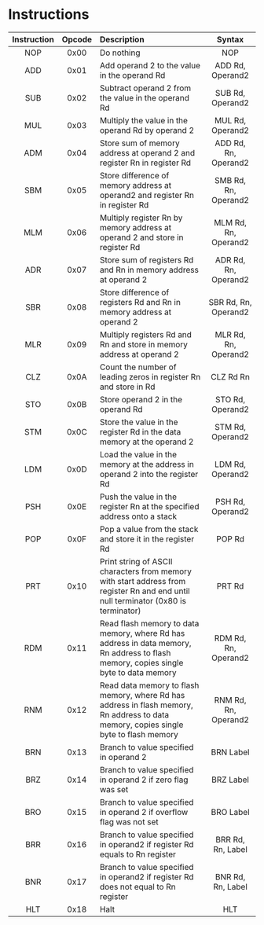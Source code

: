 # Instructions


| Instruction | Opcode | Description                                                                                                                           |        Syntax        |
|:-----------:|:------:|:--------------------------------------------------------------------------------------------------------------------------------------|:--------------------:|
|     NOP     |  0x00  | Do nothing                                                                                                                            |         NOP          |
|     ADD     |  0x01  | Add operand 2 to the value in the operand Rd                                                                                          |   ADD Rd, Operand2   |
|     SUB     |  0x02  | Subtract operand 2 from the value in the operand Rd                                                                                   |   SUB Rd, Operand2   |
|     MUL     |  0x03  | Multiply the value in the operand Rd by operand 2                                                                                     |   MUL Rd, Operand2   |
|     ADM     |  0x04  | Store sum of memory address at operand 2 and register Rn in register Rd                                                               | ADD Rd, Rn, Operand2 |
|     SBM     |  0x05  | Store difference of memory address at operand2 and register Rn in register Rd                                                         | SMB Rd, Rn, Operand2 |
|     MLM     |  0x06  | Multiply register Rn by memory address at operand 2 and store in register Rd                                                          | MLM Rd, Rn, Operand2 |
|     ADR     |  0x07  | Store sum of registers Rd and Rn in memory address at operand 2                                                                       | ADR Rd, Rn, Operand2 |
|     SBR     |  0x08  | Store difference of registers Rd and Rn in memory address at operand 2                                                                | SBR Rd, Rn, Operand2 |
|     MLR     |  0x09  | Multiply registers Rd and Rn and store in memory address at operand 2                                                                 | MLR Rd, Rn, Operand2 |
|     CLZ     |  0x0A  | Count the number of leading zeros in register Rn and store in Rd                                                                      |      CLZ Rd Rn       |
|     STO     |  0x0B  | Store operand 2 in the operand Rd                                                                                                     |   STO Rd, Operand2   |
|     STM     |  0x0C  | Store the value in the register Rd in the data memory at the operand 2                                                                |   STM Rd, Operand2   |
|     LDM     |  0x0D  | Load the value in the memory at the address in operand 2 into the register Rd                                                         |   LDM Rd, Operand2   |
|     PSH     |  0x0E  | Push the value in the register Rn at the specified address onto a stack                                                               |   PSH Rd, Operand2   |
|     POP     |  0x0F  | Pop a value from the stack and store it in the register Rd                                                                            |        POP Rd        |
|     PRT     |  0x10  | Print string of ASCII characters from memory with start address from register Rn and end until null terminator (0x80 is terminator)   |        PRT Rd        |
|     RDM     |  0x11  | Read flash memory to data memory, where Rd has address in data memory, Rn address to flash memory, copies single byte to data memory  | RDM Rd, Rn, Operand2 |
|     RNM     |  0x12  | Read data memory to flash memory, where Rd has address in flash memory, Rn address to data memory, copies single byte to flash memory | RNM Rd, Rn, Operand2 |
|     BRN     |  0x13  | Branch to value specified in operand 2                                                                                                |      BRN Label       |
|     BRZ     |  0x14  | Branch to value specified in operand 2 if zero flag was set                                                                           |      BRZ Label       |
|     BRO     |  0x15  | Branch to value specified in operand 2 if overflow flag was not set                                                                   |      BRO Label       |
|     BRR     |  0x16  | Branch to value specified in operand2 if register Rd equals to Rn register                                                            |  BRR Rd, Rn, Label   |
|     BNR     |  0x17  | Branch to value specified in operand2 if register Rd does not equal to Rn register                                                    |  BNR Rd, Rn, Label   |
|     HLT     |  0x18  | Halt                                                                                                                                  |         HLT          |